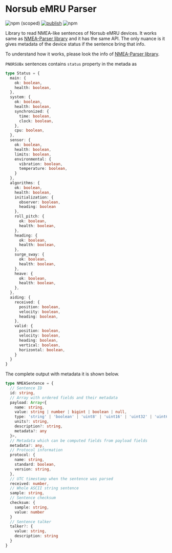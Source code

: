 # Norsub eMRU Parser

![npm (scoped)](https://img.shields.io/npm/v/%40coremarine/norsub-emru) [![publish](https://github.com/core-marine-dev/norsub-emru/actions/workflows/publish.yml/badge.svg)](https://github.com/core-marine-dev/norsub-emru/actions/workflows/publish.yml) ![npm](https://img.shields.io/npm/dy/%40coremarine/norsub-emru)

Library to read NMEA-like sentences of Norsub eMRU devices. It works same as [NMEA-Parser library](https://www.npmjs.com/package/@coremarine/nmea-parser) and it has the same API. The only nuance is it gives metadata of the device status if the sentence bring that info.

To understand how it works, please look the info of [NMEA-Parser library](https://www.npmjs.com/package/@coremarine/nmea-parser).

`PNORSUBx` sentences contains `status` property in the metada as

```typescript
type Status = {
  main: {
    ok: boolean,
    health: boolean,
  },
  system: {
    ok: boolean,
    health: boolean,
    synchronized: {
      time: boolean,
      clock: boolean,
    },
    cpu: boolean,
  },
  sensor: {
    ok: boolean,
    health: boolean,
    limits: boolean,
    environmental: {
      vibration: boolean,
      temperature: boolean,
    }
  },
  algorithms: {
    ok: boolean,
    health: boolean,
    initialization: {
      observer: boolean,
      heading: boolean
    },
    roll_pitch: {
      ok: boolean,
      health: boolean,
    },
    heading: {
      ok: boolean,
      health: boolean,
    },
    surge_sway: {
      ok: boolean,
      health: boolean,
    },
    heave: {
      ok: boolean,
      health: boolean,
    },
  },
  aiding: {
    received: {
      position: boolean,
      velocity: boolean,
      heading: boolean,
    },
    valid: {
      position: boolean,
      velocity: boolean,
      heading: boolean,
      vertical: boolean,
      horizontal: boolean,
    }
  }
}
```

The complete output with metadata it is shown below.

```typescript
type NMEASentence = {
  // Sentence ID
  id: string,
  // Array with ordered fields and their metadata
  payload: Array<{
    name: string,
    value: string | number | bigint | boolean | null,
    type: 'string' | 'boolean' | 'uint8' | 'uint16' | 'uint32' | 'uint64' | 'int8' | 'int16' | 'int32' | 'int64' | 'float32' | 'float64' | 'unknown',
    units?: string,
    description?: string,
    metadata?: any
  }>,
  // Metadata which can be computed fields from payload fields
  metadata?: any,
  // Protocol information
  protocol: {
    name: string,
    standard: boolean,
    version: string,
  },
  // UTC timestamp when the sentence was parsed
  received: number,
  // Whole ASCII string sentence
  sample: string,
  // Sentence checksum
  checksum: {
    sample: string,
    value: number
  }
  // Sentence talker
  talker?: {
    value: string,
    description: string
  }
}
```
